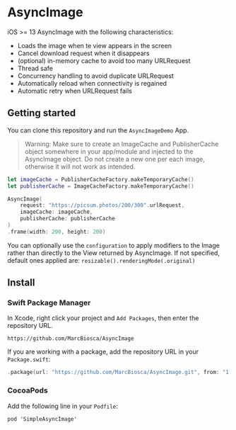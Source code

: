 # AsyncImage
iOS >= 13 AsyncImage with the following characteristics:
- Loads the image when te view appears in the screen
- Cancel download request when it disappears
- (optional) in-memory cache to avoid too many URLRequest
- Thread safe
- Concurrency handling to avoid duplicate URLRequest
- Automatically reload when connectivity is regained
- Automatic retry when URLRequest fails

## Getting started
You can clone this repository and run the `AsyncImageDemo` App.

> Warning: Make sure to create an ImageCache and PublisherCache object somewhere in your app/module and injected to the AsyncImage object. Do not create a new one per each image, otherwise it will not work as intended.

```swift
let imageCache = PublisherCacheFactory.makeTemporaryCache()
let publisherCache = ImageCacheFactory.makeTemporaryCache()

AsyncImage(
    request: "https://picsum.photos/200/300".urlRequest,
    imageCache: imageCache,
    publisherCache: publisherCache
)
.frame(width: 200, height: 200)
```

You can optionally use the `configuration` to apply modifiers to the Image rather than directly to the View returned by AsyncImage.
If not specified, default ones applied are: `resizable().renderingMode(.original)`

## Install
### Swift Package Manager
In Xcode, right click your project and `Add Packages`, then enter the repository URL.
```
https://github.com/MarcBiosca/AsyncImage
```

If you are working with a package, add the repository URL in your `Package.swift`:
```swift
.package(url: "https://github.com/MarcBiosca/AsyncImage.git", from: "1.0.0")
```

### CocoaPods
Add the following line in your `Podfile`:
```
pod 'SimpleAsyncImage'
```
